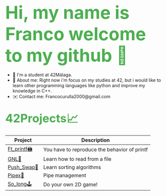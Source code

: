 # <span style="font-size: 2em; font-weight: bold; color: #4CAF50;">Hi, my name is Franco welcome to my github 👋</span>

<ul>
  <li>🌱 I'm a student at 42Málaga.</li>
  <li>💬 About me: Right now i'm focus on my studies at 42, but i would like to learn other programming languages like python and improve my knowledge in C++.
  <li>✉️ Contact me: Francocurulla2000@gmail.com</li>
</ul>

## <span style="font-size: 1.75em; color: #4CAF50;">42Projects📈</span>  
<table>
    <thead>
        <tr>
            <th>Project</th>
            <th>Description</th>
        </tr>
    </thead>
    <tbody>
        <tr>
            <td><a href="https://github.com/fracurul/printf">Ft_printf🖨️</a></td>
            <td>You have to reproduce the behavior of printf</td>
        </tr>
       <tr>
          <td><a href="https://github.com/fracurul/GNL">GNL📖</a></td>
          <td>Learn how to read from a file</td>
        </tr>
        <tr>
          <td><a href="https://github.com/fracurul/Push_Swap">Push_Swap🔢</a></td>
          <td>Learn sorting algorithms</td>
        </tr>
        <tr>
          <td><a href="https://github.com/fracurul/pipex">Pipex📣</a></td>
          <td>Pipe management</td>
        </tr>
        <tr>
          <td><a href="https://github.com/fracurul/so_long">So_long🕹️</a></td>
          <td>Do your own 2D game!</td>
        </tr>
    </tbody>
</table>

